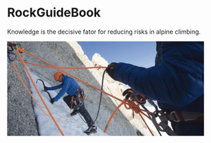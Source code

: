 # RockGuideBook

Knowledge is the decisive fator for reducing risks in alpine climbing.

![](https://github.com/zzcistaken/RockGuideBook/blob/master/readme.jpg)
